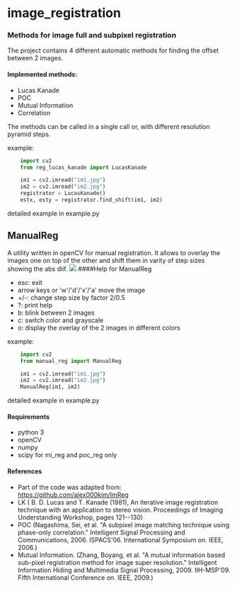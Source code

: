 # image_registration
### Methods for image full and subpixel registration

The project contains 4 different automatic methods for finding the offset between 2 images.
#### Implemented methods:
* Lucas Kanade
* POC
* Mutual Information
* Correlation

The methods can be called in a single call or, with different resolution pyramid steps.

example:
```python
    import cv2    
    from reg_lucas_kanade import LucasKanade

    im1 = cv2.imread("im1.jpg")
    im2 = cv2.imread("im2.jpg")
    registrator = LucasKanade()
    estx, esty = registrator.find_shift(im1, im2)    
```
detailed example in example.py

## ManualReg
A utility written in openCV for manual registration.
It allows to overlay the images one on top of the other and shift them in varity of step sizes showing the abs diif.
![](example_movie.gif)
####Help for ManualReg
* esc: exit
* arrow keys or 'w'/'d'/'x'/'a' move the image
* +/-: change step size by factor 2/0.5
* ?: print help
* b: blink between 2 images
* c: switch color and grayscale
* o: display the overlay of the 2 images in different colors

example:
```python
    import cv2
    from manual_reg import ManualReg

    im1 = cv2.imread("im1.jpg")
    im2 = cv2.imread("im2.jpg")
    ManualReg(im1, im2)
```
detailed example in example.py

#### Requirements
* python 3
* openCV
* numpy
* scipy for mi_reg and poc_reg only

#### References
- Part of the code was adapted from: https://github.com/alex000kim/ImReg
- LK ( B. D. Lucas and T. Kanade (1981), An iterative image registration technique with an application to stereo vision. Proceedings of Imaging Understanding Workshop, pages 121--130)
- POC (Nagashima, Sei, et al. "A subpixel image matching technique using phase-only correlation." Intelligent Signal Processing and Communications, 2006. ISPACS'06. International Symposium on. IEEE, 2006.)
- Mutual Information. (Zhang, Boyang, et al. "A mutual information based sub-pixel registration method for image super resolution." Intelligent Information Hiding and Multimedia Signal Processing, 2009. IIH-MSP'09. Fifth International Conference on. IEEE, 2009.)